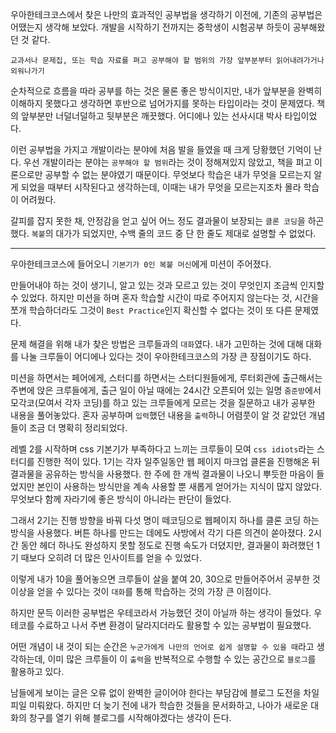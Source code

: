 우아한테크코스에서 찾은 나만의 효과적인 공부법을 생각하기 이전에, 기존의 공부법은 어땠는지 생각해 보았다. 개발을 시작하기 전까지는 중학생이 시험공부 하듯이 공부해왔던 것 같다.

`교과서나 문제집, 또는 학습 자료를 펴고 공부해야 할 범위의 가장 앞부분부터 읽어내려가거나 외워나가기`

순차적으로 흐름을 따라 공부를 하는 것은 물론 좋은 방식이지만, 내가 앞부분을 완벽히 이해하지 못했다고 생각하면 후반으로 넘어가지를 못하는 타입이라는 것이 문제였다. 책의 앞부분만 너덜너덜하고 뒷부분은 깨끗했다. 어디에나 있는 선사시대 박사 타입이었다.

이런 공부법을 가지고 개발이라는 분야에 처음 발을 들였을 때 크게 당황했던 기억이 난다. 우선 개발이라는 분야는 `공부해야 할 범위`라는 것이 정해져있지 않았고, 책을 펴고 이론으로만 공부할 수 없는 분야였기 때문이다.
무엇보다 학습은 내가 무엇을 모르는지 알게 되었을 때부터 시작된다고 생각하는데, 이때는 내가 무엇을 모르는지조차 몰라 학습이 어려웠다.

갈피를 잡지 못한 채, 안정감을 얻고 싶어 어느 정도 결과물이 보장되는 `클론 코딩`을 하곤 했다. `복붙`의 대가가 되었지만, 수백 줄의 코드 중 단 한 줄도 제대로 설명할 수 없었다.

---

우아한테크코스에 들어오니 `기본기가 0인 복붙 머신`에게 미션이 주어졌다.

만들어내야 하는 것이 생기니, 알고 있는 것과 모르고 있는 것이 무엇인지 조금씩 인지할 수 있었다. 하지만 미션을 하며 혼자 학습할 시간이 따로 주어지지 않는다는 것, 시간을 쪼개 학습하더라도 그것이 `Best Practice`인지 확신할 수 없다는 것이 또 다른 문제였다.

문제 해결을 위해 내가 찾은 방법은 크루들과의 `대화`였다. 내가 고민하는 것에 대해 대화를 나눌 크루들이 어디에나 있다는 것이 우아한테크코스의 가장 큰 장점이기도 하다.

미션을 하면서는 페어에게, 스터디를 하면서는 스터디원들에게, 루터회관에 출근해서는 주변에 앉은 크루들에게, 출근 일이 아닐 때에는 24시간 오픈되어 있는 일명 `줌준방`에서 모각코(모여서 각자 코딩)를 하고 있는 크루들에게 모르는 것을 질문하고 내가 공부한 내용을 풀어놓았다. 혼자 공부하며 `입력`했던 내용을 `출력`하니 어렴풋이 알 것 같았던 개념들이 조금 더 명확히 정리되었다.

레벨 2를 시작하며 css 기본기가 부족하다고 느끼는 크루들이 모여 `css idiots`라는 스터디를 진행한 적이 있다. 1기는 각자 일주일동안 웹 페이지 마크업 클론을 진행해온 뒤 결과물을 공유하는 방식을 사용했다. 한 주에 한 개씩 결과물이 나오니 뿌듯한 마음이 들었지만 본인이 사용하는 방식만을 계속 사용할 뿐 새롭게 얻어가는 지식이 많지 않았다. 무엇보다 함께 자라기에 좋은 방식이 아니라는 판단이 들었다.

그래서 2기는 진행 방향을 바꿔 다섯 명이 떼코딩으로 웹페이지 하나를 클론 코딩 하는 방식을 사용했다. 버튼 하나를 만드는 데에도 사방에서 각기 다른 의견이 쏟아졌다. 2시간 동안 헤더 하나도 완성하지 못할 정도로 진행 속도가 더뎠지만, 결과물이 화려했던 1기 때보다 오히려 더 많은 인사이트를 얻을 수 있었다.

이렇게 내가 10을 풀어놓으면 크루들이 살을 붙여 20, 30으로 만들어주어서 공부한 것 이상을 얻을 수 있다는 것이 `대화`를 통해 학습하는 것의 가장 큰 이점이다.

하지만 문득 이러한 공부법은 우테코라서 가능했던 것이 아닐까 하는 생각이 들었다. 우테코를 수료하고 나서 주변 환경이 달라지더라도 활용할 수 있는 공부법이 필요했다.

어떤 개념이 내 것이 되는 순간은 `누군가에게 나만의 언어로 쉽게 설명할 수 있을 때`라고 생각하는데, 이미 많은 크루들이 이 `출력`을 반복적으로 수행할 수 있는 공간으로 `블로그`를 활용하고 있다.

남들에게 보이는 글은 오류 없이 완벽한 글이어야 한다는 부담감에 블로그 도전을 차일피일 미뤄왔다. 하지만 더 늦기 전에 내가 학습한 것들을 문서화하고, 나아가 새로운 대화의 창구를 열기 위해 블로그를 시작해야겠다는 생각이 든다.
